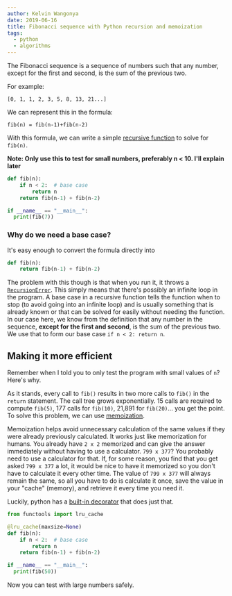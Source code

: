 ```yaml
---
author: Kelvin Wangonya
date: 2019-06-16
title: Fibonacci sequence with Python recursion and memoization
tags:
  - python
  - algorithms
---
```


The Fibonacci sequence is a sequence of numbers such that any number,
except for the first and second, is the sum of the previous two.

For example:

```example
[0, 1, 1, 2, 3, 5, 8, 13, 21...]
```

We can represent this in the formula:

```example
fib(n) = fib(n-1)+fib(n-2)
```

With this formula, we can write a simple [recursive
function](http://pages.cs.wisc.edu/~calvin/cs110/RECURSION.html) to
solve for `fib(n)`.

**Note: Only use this to test for small numbers, preferably n \< 10.
I\'ll explain later**

```python
def fib(n):
    if n < 2:  # base case
        return n
    return fib(n-1) + fib(n-2)

if __name__ == "__main__":
  print(fib(7))
```

### Why do we need a base case?

It\'s easy enough to convert the formula directly into

```python
def fib(n):
    return fib(n-1) + fib(n-2)
```

The problem with this though is that when you run it, it throws a
[`RecursionError`](https://docs.python.org/3/library/exceptions.html#RecursionError).
This simply means that there\'s possibly an infinite loop in the
program. A base case in a recursive function tells the function when to
stop (to avoid going into an infinite loop) and is usually something
that is already known or that can be solved for easily without needing
the function. In our case here, we know from the definition that any
number in the sequence, **except for the first and second**, is the sum
of the previous two. We use that to form our base case
`if n < 2: return n`.

## Making it more efficient

Remember when I told you to only test the program with small values of
`n`? Here\'s why.

As it stands, every call to `fib()` results in two more calls
to `fib()` in the `return` statement. The call
tree grows exponentially. 15 calls are required to compute
`fib(5)`, 177 calls for `fib(10)`, 21,891 for
`fib(20)`... you get the point. To solve this problem, we can
use
[memoization](https://sites.radford.edu/~nokie/classes/360/dp-memoized.html).

Memoization helps avoid unnecessary calculation of the same values if
they were already previously calculated. It works just like memorization
for humans. You already have `2 x 2` memorized and can give
the answer immediately without having to use a calculator.
`799 x 377`? You probably need to use a calculator for that.
If, for some reason, you find that you get asked `799 x 377`
a lot, it would be nice to have it memorized so you don\'t have to
calculate it every other time. The value of `799 x 377` will
always remain the same, so all you have to do is calculate it once, save
the value in your \"cache\" (memory), and retrieve it every time you
need it.

Luckily, python has a [built-in
decorator](https://docs.python.org/3/library/functools.html#functools.lru_cache)
that does just that.

```python
from functools import lru_cache

@lru_cache(maxsize=None)
def fib(n):
    if n < 2:  # base case
        return n
    return fib(n-1) + fib(n-2)

if __name__ == "__main__":
  print(fib(50))
```

Now you can test with large numbers safely.
